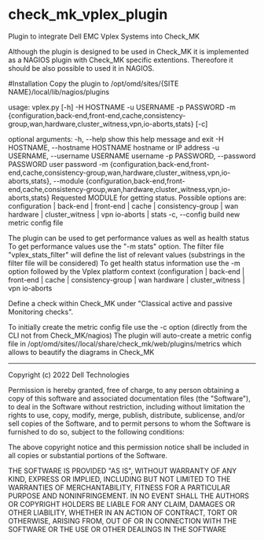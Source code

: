 # check_mk_vplex_plugin
Plugin to integrate Dell EMC Vplex Systems into Check_MK

Although the plugin is designed to be used in Check_MK it is implemented as a NAGIOS plugin with Check_MK specific extentions. Thereofore it should be also possible to used it in NAGIOS. 

#Installation
Copy the plugin to /opt/omd/sites/{SITE NAME}/local/lib/nagios/plugins 

usage: vplex.py [-h] -H HOSTNAME -u USERNAME -p PASSWORD -m
                {configuration,back-end,front-end,cache,consistency-group,wan,hardware,cluster_witness,vpn,io-aborts,stats}
                [-c]

optional arguments:
  -h, --help            show this help message and exit
  -H HOSTNAME, --hostname HOSTNAME
                        hostname or IP address
  -u USERNAME, --username USERNAME
                        username
  -p PASSWORD, --password PASSWORD
                        user password
  -m {configuration,back-end,front-end,cache,consistency-group,wan,hardware,cluster_witness,vpn,io-aborts,stats}, --module {configuration,back-end,front-end,cache,consistency-group,wan,hardware,cluster_witness,vpn,io-aborts,stats}
                        Requested MODULE for getting status. Possible options
                        are: configuration | back-end | front-end | cache | consistency-group | wan hardware | cluster_witness | vpn io-aborts | stats
  -c, --config          build new metric config file


The plugin can be used to get performance values as well as health status
To get performance values use the "-m stats" option. The filter file "vplex_stats_filter" will define the list of relevant values (substrings in the filter file will be considered)
To get health status information use the -m option followed by the Vplex platform context (configuration | back-end | front-end | cache | consistency-group | wan hardware | cluster_witness | vpn io-aborts

Define a check within Check_MK under "Classical active and passive Monitoring checks".

To initially create the metric config file use the -c option (directly from the CLI not from Check_MK/nagios)
The plugin will auto-create a metric config file in /opt/omd/sites/<site>/local/share/check_mk/web/plugins/metrics which allows to beautify the diagrams in Check_MK
  
---
  
Copyright (c) 2022 Dell Technologies

Permission is hereby granted, free of charge, to any person obtaining a copy of this software and associated documentation files (the "Software"), to deal in the Software without restriction, including without limitation the rights to use, copy, modify, merge, publish, distribute, sublicense, and/or sell copies of the Software, and to permit persons to whom the Software is furnished to do so, subject to the following conditions:

The above copyright notice and this permission notice shall be included in all copies or substantial portions of the Software.

THE SOFTWARE IS PROVIDED "AS IS", WITHOUT WARRANTY OF ANY KIND, EXPRESS OR IMPLIED, INCLUDING BUT NOT LIMITED TO THE WARRANTIES OF MERCHANTABILITY, FITNESS FOR A PARTICULAR PURPOSE AND NONINFRINGEMENT. IN NO EVENT SHALL THE AUTHORS OR COPYRIGHT HOLDERS BE LIABLE FOR ANY CLAIM, DAMAGES OR OTHER LIABILITY, WHETHER IN AN ACTION OF CONTRACT, TORT OR OTHERWISE, ARISING FROM, OUT OF OR IN CONNECTION WITH THE SOFTWARE OR THE USE OR OTHER DEALINGS IN THE SOFTWARE
